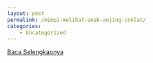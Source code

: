 ```yaml
---
layout: post
permalink: /mimpi-melihat-anak-anjing-coklat/
categories:
    - Uncategorized
---
```


[Baca Selengkapnya](/01)